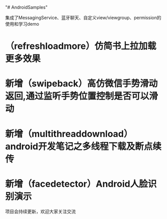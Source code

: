 "# AndroidSamples" 

集成了MessagingService、蓝牙聊天、自定义view/viewgroup、permission的使用和学习demo

# （refreshloadmore）仿简书上拉加载更多效果
# 新增（swipeback）高仿微信手势滑动返回,通过监听手势位置控制是否可以滑动
# 新增（multithreaddownload）android开发笔记之多线程下载及断点续传
# 新增（facedetector）Android人脸识别演示

项目会持续更新，欢迎大家关注交流
